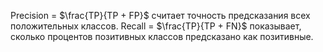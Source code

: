 Precision = $\frac{TP}{TP + FP}$
считает точность предсказания всех положительных классов. 
Recall = $\frac{TP}{TP + FN}$ показывает, сколько процентов позитивных классов предсказано как позитивные.
